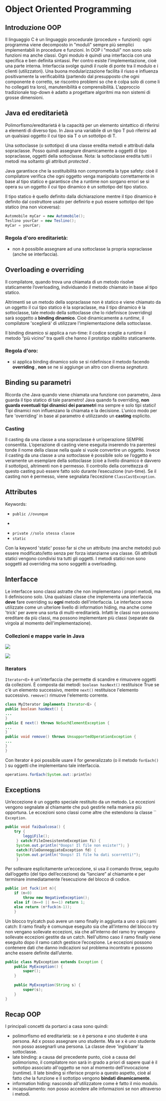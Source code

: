 # Object Oriented Programming 

## Introduzione OOP

Il linguaggio C è un linguaggio procedurale (procedure = funzioni): ogni programma viene decomposto in "moduli" sempre più semplici implementabili in procedure e funzioni. 
In OOP i "moduli" non sono solo funzioni ma anche classi. 
Ogni modulo è quindi una interfaccia con una specifica e ben definita sintassi. Per contro esiste l'implementazione, cioè una parte interna. 
Interfaccia svolge quindi il ruole di ponte tra il modulo e i clienti (utilizzatori).
Una buona modularizzazione facilita il riuso e influenza positivamente la verificabilità (partendo dal presupposto che ogni componente è corretto, se riscontro problemi so che è colpa solo di come li ho collegati tra loro), manutenibilità e comprensibilità.
L'approccio tradizionale top-down è adatto a progettare algoritmi ma non sistemi di grosse dimensioni. 

## Java ed ereditarietà 

Polimorfismo/ereditarietá è la capacità per un elemento sintattico di riferirsi a elementi di diverso tipo. In Java una variabile di un tipo T può riferirsi ad un qualsiasi oggetto il cui tipo sia T o un sottotipo di T. 

Una sottoclasse (o sottotipo) di una classe eredita metodi e attributi dalla sopraclasse. Posso quindi assegnare dinamicamente a oggetti di tipo sopraclasse, oggetti della sottoclasse.
Nota: la sottoclasse eredita tutti i metodi ma soltanto gli attributi *protected* . 

Java garantisce che la sostituibilità non comprometta la type safety: cioè il compilatore verifica che ogni oggetto venga manipolato correttamente in base al tipo statico e garantisce che a runtime non sorgano errori se si opera su un oggetto il cui tipo dinamico è un sottotipo del tipo statico.

Il tipo statico è quello definito dalla dichiarazione mentre il tipo dinamico è definito dal costruttore usato per definirlo e può essere sottotipo del tipo statico (ma non viceversa):

````Java
Automobile myCar = new Automobile(); 
Teslino yourCar = new Teslino(); 
myCar = yourCar;
````

### Regola d'oro ereditarietà:

- non è possibile assegnare ad una sottoclasse la propria sopraclasse (anche se interfaccia). 


## Overloading e overriding

Il compilatore, quando trova una chiamata di un metodo risolve staticamente l’overloading, individuando il metodo chiamato in base al tipo statico. 

Altrimenti se un metodo della sopraclasse non è statico e viene chiamato da un oggetto il cui tipo statico è la sopraclasse, ma il tipo dinamico è la sottoclasse, tale metodo della sottoclasse che lo ridefinisce (overriding) sarà soggetto a **binding dinamico**. Cioè dinamicamente a *runtime*, il compilatore 'sceglierà' di utilizzare l'implementazione della sottoclasse. 

Il binding dinamico si applica a run-time: il codice sceglie a runtime il metodo “più vicino” tra quelli che hanno il prototipo stabilito staticamente.

### Regola d'oro:

- si applica binding dinamico solo se si ridefinisce il metodo facendo **overriding** , **non** se ne si aggiunge un altro con diversa *segnatura*.


## Binding su parametri

Ricorda che Java quando viene chiamata una funzione con parametro, Java guarda il tipo statico di tale parametro! 
Java quando fa overriding, **non guarda eventuali tipi dinamici dei parametri** ma sempre e solo tipi statici! 
Tipi dinamici non influenzano la chiamata e la decisione. L'unico modo per fare 'overriding' in base al parametro é utilizzando un **casting** esplicito.

### Casting 

Il casting da una classe a una sopraclasse è un’operazione SEMPRE consentita. L’operazione di casting viene eseguita inserendo tra parentesi tonde il nome della classe nella quale si vuole convertire un oggetto.
Invece il casting da una classe a una sottoclasse è possibile solo se l’oggetto  è veramente un esemplare della sottoclasse (cioè a livello dinamico è davvero il sottotipo), altrimenti non è permesso.
Il controllo della correttezza di questo casting può essere fatto solo durante l’esecuzione (run-time). Se il casting non è permesso, viene segnalata l’eccezione ````ClassCastException````.

## Attributes

Keywords: 

- ````public //ovunque````
- ````protected //stesso package e sottoclassi della classe
- ````private //solo stessa classe````
- ````static````

Con la keyword 'static' posso far si che un attributo (ma anche metodo) può essere modificato/letto senza per forza istanziarne una classe. Gli attributi statici vengono condivisi tra tutti gli oggetti. I metodi statici non sono soggetti ad overriding ma sono soggetti a overloading.

## Interfacce
Le interfacce sono classi astratte che non implementano i propri metodi, ma li definiscono solo.
Una qualsiasi classe che implementa una interfaccia **deve** fare overriding su **ogni** metodo dell'interfaccia.
Le interfacce sono utilizzate come un ulteriore livello di information hiding, ma anche come 'trick' per avere una sorta di multi-ereditarietà. Infatti le classi non possono ereditare da più classi, ma possono implementare più classi (separate da virgola al momento dell'implementazione). 


### Collezioni e mappe varie in Java

![](images/f9eae9a7d24b7a755c3c9a18c84a1330.png)

![](images/1360ec953f88c91a6e4edaac1c89d97f.png)


### Iterators

````Iterator<E>```` è un'interfaccia che permette di scandire e rimuovere oggetti da collezioni. È composta dai metodi:
````boolean hasNext()```` restituisce True se c'è un elemento successivo, mentre  ````next()```` restituisce l'elemento successivo.
````remove()```` rimuove l'elemento corrente.

````Java
class MyIterator implements Iterator<E> {
public boolean hasNext() {
...
}
public E next() throws NoSuchElementException {
...
}
public void remove() throws UnsupportedOperationException {
...
}
}
````

Con Iterator è poi possibile usare il for generalizzato (o il metodo ````forEach()````  ) su oggetti che implementano tale interfaccia.

````Java
operations.forEach(System.out::println)
````

## Exceptions 
Un’eccezione è un oggetto speciale restituito da un metodo. 
Le eccezioni vengono segnalate al chiamante che può gestirle nella maniera più opportuna. Le eccezioni sono classi come altre che estendono la classe ``
````Exception````.  

```Java
public void faiQualcosa() { 
	try { 
		leggiFile();
	 } catch(FileInesistenteException fi) { 
	 System.out.println("Ooops! Il file non esiste!"); } 
	 catch(FileDanneggiatoException fd) { 
	 System.out.println("Ooops! Il file ha dati scorretti!"); 
	 }
```

Per sollevare esplicitamente un’eccezione, si usa il comando throw, seguito dall’oggetto (del tipo dell’eccezione) da “lanciare” al chiamante e per terminare immediatamente l’esecuzione del blocco di codice. 

````Java
public int fuck(int n){
	if (n<0) 
		throw new NegativeException(); 
	else if (n==0 || n==1) return 1; 
	else return (n*fuck(n-1)); 
	}
````

Un blocco try/catch può avere un ramo finally in aggiunta a uno o più rami catch: Il ramo finally è comunque eseguito sia che all’interno del blocco try non vengano sollevate eccezioni, sia che all’interno del ramo try vengano sollevate eccezioni gestite da un catch.
Nell'ultimo caso il ramo finally viene eseguito dopo il ramo catch gestisce l’eccezione. 
Le eccezioni possono contenere dati che danno indicazioni sul problema incontrato e possono anche essere definite dall’utente.

````Java
public class MyException extends Exception {
	public MyException() {
		super();
	}
	
	public MyException(String s) {
		super(s);
	}
}
````


## Recap OOP

I principali concetti da portarci a casa sono quindi:

- polimorfismo ed ereditarietà: se x è persona e uno studente è una persona. Ad x posso assegnare uno studente. Ma se x è uno studente non posso assegnarli una persona. La classe deve 'inglobare' la sottoclasse.
- late binding: a causa del precedente punto, cioè a causa del polimorismo, il compilatore non sarà in grado a priori di sapere qual è il sottotipo associato all'oggetto se non al momento dell'invocazione (runtime). Il late binding si riferisce proprio a questo aspetto, cioè al fatto che la funzione e il sottotipo vengono **bindati dinamicamente**.
- information hiding: nascondo all'utilizzatore come è fatto il mio modulo.
- incapsulamento: non posso accedere alle informazioni se non attraverso i metodi.